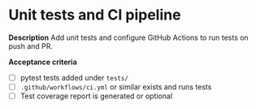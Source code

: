 # Unit tests and CI pipeline

**Description**
Add unit tests and configure GitHub Actions to run tests on push and PR.

**Acceptance criteria**
- [ ] pytest tests added under `tests/`
- [ ] `.github/workflows/ci.yml` or similar exists and runs tests
- [ ] Test coverage report is generated or optional
